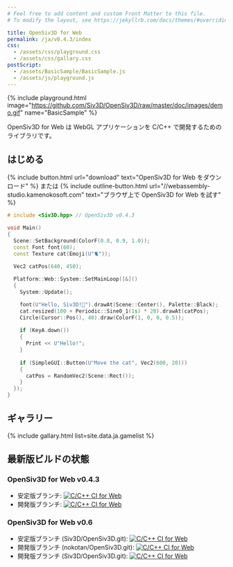 ```yaml
---
# Feel free to add content and custom Front Matter to this file.
# To modify the layout, see https://jekyllrb.com/docs/themes/#overriding-theme-defaults

title: OpenSiv3D for Web
permalink: /ja/v0.4.3/index
css: 
  - /assets/css/playground.css
  - /assets/css/gallary.css
postScript: 
  - /assets/BasicSample/BasicSample.js
  - /assets/js/playground.js
---
```


{% include playground.html image="https://github.com/Siv3D/OpenSiv3D/raw/master/doc/images/demo.gif" name="BasicSample" %}

OpenSiv3D for Web は WebGL アプリケーションを C/C++ で開発するためのライブラリです。

## はじめる

{% include button.html url="download" text="OpenSiv3D for Web をダウンロード" %}
または
{% include outline-button.html url="//webassembly-studio.kamenokosoft.com" text="ブラウザ上で OpenSiv3D for Web を試す" %}

```cpp
# include <Siv3D.hpp> // OpenSiv3D v0.4.3

void Main()
{
  Scene::SetBackground(ColorF(0.8, 0.9, 1.0));
  const Font font(60);
  const Texture cat(Emoji(U"🐈"));
  
  Vec2 catPos(640, 450);

  Platform::Web::System::SetMainLoop([&]()
  {
    System::Update();

    font(U"Hello, Siv3D!🐣").drawAt(Scene::Center(), Palette::Black);
    cat.resized(100 + Periodic::Sine0_1(1s) * 20).drawAt(catPos);
    Circle(Cursor::Pos(), 40).draw(ColorF(1, 0, 0, 0.5));
    
    if (KeyA.down())
    {
      Print << U"Hello!";
    }
    
    if (SimpleGUI::Button(U"Move the cat", Vec2(600, 20)))
    {
      catPos = RandomVec2(Scene::Rect());
    }
  });
}
```

## ギャラリー

{% include gallary.html list=site.data.ja.gamelist %}

## 最新版ビルドの状態

### OpenSiv3D for Web v0.4.3

- 安定版ブランチ: [![C/C++ CI for Web](https://github.com/nokotan/OpenSiv3D/actions/workflows/ccpp.yml/badge.svg?branch=web)](https://github.com/nokotan/OpenSiv3D/actions/workflows/ccpp.yml)
- 開発版ブランチ: [![C/C++ CI for Web](https://github.com/nokotan/OpenSiv3D/actions/workflows/ccpp.yml/badge.svg?branch=web_develop)](https://github.com/nokotan/OpenSiv3D/actions/workflows/ccpp.yml)

### OpenSiv3D for Web v0.6

- 安定版ブランチ (Siv3D/OpenSiv3D.git): [![C/C++ CI for Web](https://github.com/Siv3D/OpenSiv3D/actions/workflows/ccpp_web.yml/badge.svg?branch=v6_master)](https://github.com/Siv3D/OpenSiv3D/actions/workflows/ccpp_web.yml)
- 開発版ブランチ (nokotan/OpenSiv3D.git): [![C/C++ CI for Web](https://github.com/nokotan/OpenSiv3D/actions/workflows/ccpp_web.yml/badge.svg?branch=v6_web_develop)](https://github.com/nokotan/OpenSiv3D/actions/workflows/ccpp_web.yml)
- 開発版ブランチ (Siv3D/OpenSiv3D.git): [![C/C++ CI for Web](https://github.com/Siv3D/OpenSiv3D/actions/workflows/ccpp_web.yml/badge.svg?branch=v6_winmac_develop)](https://github.com/Siv3D/OpenSiv3D/actions/workflows/ccpp_web.yml)
